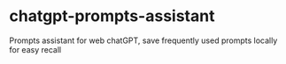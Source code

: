 # chatgpt-prompts-assistant
Prompts assistant for web chatGPT, save frequently used prompts locally for easy recall
